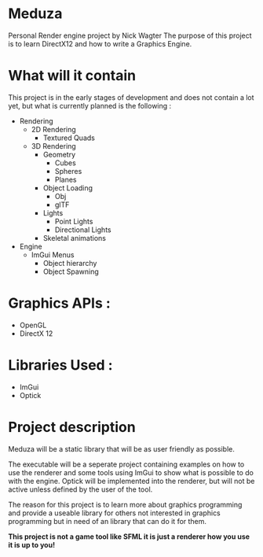 # Meduza
Personal Render engine project by Nick Wagter
The purpose of this project is to learn DirectX12 and how to write a Graphics Engine.

# What will it contain
This project is in the early stages of development and does not contain a lot yet,
but what is currently planned is the following :

- Rendering
  - 2D Rendering
    - Textured Quads
  - 3D Rendering
    - Geometry
      - Cubes
      - Spheres
      - Planes
    - Object Loading
      - Obj
      - glTF
    - Lights
      - Point Lights
      - Directional Lights
    - Skeletal animations
- Engine
  - ImGui Menus
    - Object hierarchy
    - Object Spawning

# Graphics APIs :
- OpenGL
- DirectX 12

# Libraries Used :
- ImGui
- Optick

# Project description
Meduza will be a static library that will be as user friendly as possible.

The executable will be a seperate project containing examples on how to use the renderer and some tools using ImGui to show what is possible to do with the engine.
Optick will be implemented into the renderer, but will not be active unless defined by the user of the tool.

The reason for this project is to learn more about graphics programming and provide a useable library for others not interested in graphics programming but in need of an library that can do it for them.

<b> This project is not a game tool like SFML it is just a renderer how you use it is up to you!<b>
